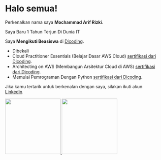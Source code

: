

# Halo semua! 

Perkenalkan nama saya **Mochammad Arif Rizki**.

Saya Baru 1 Tahun Terjun Di Dunia IT

Saya **Mengikuti Beasiswa** di [Dicoding](https://www.dicoding.com/).
* Dibekali 
* Cloud Practitioner Essentials (Belajar Dasar AWS Cloud) [sertifikasi dari Dicoding](https://www.dicoding.com/certificates/GRX5K47O2Z0M).
* Architecting on AWS (Membangun Arsitektur Cloud di AWS) [sertifikasi dari Dicoding](https://www.dicoding.com/certificates/MRZMKV46NPYQ).
* Memulai Pemrograman Dengan Python [sertifikasi dari Dicoding](https://www.dicoding.com/certificates/JLX13K4D6P72).
 
Jika kamu tertarik untuk berkenalan dengan saya, silakan ikuti akun [Linkedin](https://www.linkedin.com/in/mochammad-arif-rizki-046663172/).

<p align="left">
<a href="https://github.com/marifrizkiii">
  <img height="180em" src="https://github-readme-stats-eight-theta.vercel.app/api?username=marifrizkiii&show_icons=true&theme=algolia&include_all_commits=true&count_private=true"/>
  <img height="180em" src="https://github-readme-stats-eight-theta.vercel.app/api/top-langs/?username=marifrizkiii&layout=compact&langs_count=8&theme=algolia"/>
</a>
</p>
